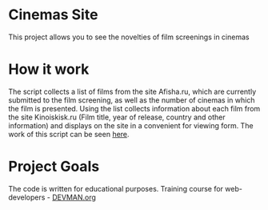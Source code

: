 # Cinemas Site

This project allows you to see the novelties of film screenings in cinemas

# How it work

The script collects a list of films from the site Afisha.ru, which are currently submitted to the film screening, as well as the number of cinemas in which the film is presented.
Using the list collects information about each film from the site Kinoiskisk.ru (Film title, year of release, country and other information) and displays on the site in a convenient for viewing form. The work of this script can be seen [here](https://madinc63-25-cinemas-site.herokuapp.com/).

# Project Goals

The code is written for educational purposes. Training course for web-developers - [DEVMAN.org](https://devman.org)
